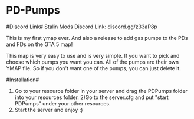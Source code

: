 # PD-Pumps
#Discord Link#
Stalin Mods Discord Link: discord.gg/z33aP8p                                                                                    

This is my first ymap ever. And also a release to add gas pumps to the PDs and FDs on the GTA 5 map!

This map is very easy to use and is very simple. If you want to pick and choose which pumps you want you can. All of the pumps are their own YMAP file. So if you don't want one of the pumps, you can just delete it.



#Installation#

1) Go to your resource folder in your server and drag the PDPumps folder into your resources folder.
2)Go to the server.cfg and put "start PDPumps" under your other resources.
3) Start the server and enjoy :)
